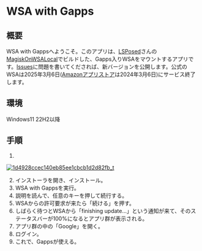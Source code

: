 # WSA with Gapps
## 概要
WSA with Gappsへようこそ。このアプリは、[LSPosed](https://github.com/LSPosed)さんの[MagiskOnWSALocal](https://github.com/LSPosed/MagiskOnWSALocal)でビルドした、Gapps入りWSAをマウントするアプリです。[Issues](https://github.com/kamekuridaiya/WSA-with-Gapps/issues)に問題を書いてくだされば、新バージョンを公開します。公式のWSAは2025年3月6日([Amazonアプリストア](https://apps.microsoft.com/detail/9njhk44ttksx?hl=ja-jp&gl=JP)は2024年3月6日)にサービス終了します。
## 環境
Windows11 22H2以降
## 手順
1. 
[![1d4928ccec140eb85ee1cbcb1d2d82fb_t](https://github.com/kamekuridaiya/WSA-with-Gapps-Japanese/assets/157256239/f612569e-9de9-4f85-b801-00bff832c018)](https://github.com/kamekuridaiya/WSA-with-Gapps-Japanese/releases/download/v1/WSA.with.Gapps.x64.v1.setup.exe "今すぐダウンロード")

2. インストーラを開き、インストール。
3. WSA with Gappsを実行。
4. 説明を読んで、任意のキーを押して続行する。
5. WSAからの許可要求が来たら「続ける」を押す。
6. しばらく待つとWSAから「finishing update...」という通知が来て、そのステータスバーが100%になるとアプリ群が表示される。
7. アプリ群の中の「Google」を開く。
8. ログイン。
9. これで、Gappsが使える。
